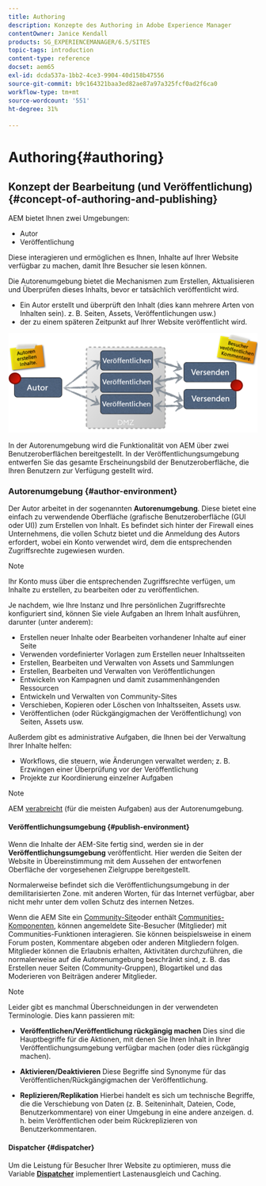 ```yaml
---
title: Authoring
description: Konzepte des Authoring in Adobe Experience Manager
contentOwner: Janice Kendall
products: SG_EXPERIENCEMANAGER/6.5/SITES
topic-tags: introduction
content-type: reference
docset: aem65
exl-id: dcda537a-1bb2-4ce3-9904-40d158b47556
source-git-commit: b9c164321baa3ed82ae87a97a325fcf0ad2f6ca0
workflow-type: tm+mt
source-wordcount: '551'
ht-degree: 31%

---
```


# Authoring{#authoring}

## Konzept der Bearbeitung (und Veröffentlichung) {#concept-of-authoring-and-publishing}

AEM bietet Ihnen zwei Umgebungen:

* Autor
* Veröffentlichung

Diese interagieren und ermöglichen es Ihnen, Inhalte auf Ihrer Website verfügbar zu machen, damit Ihre Besucher sie lesen können.

Die Autorenumgebung bietet die Mechanismen zum Erstellen, Aktualisieren und Überprüfen dieses Inhalts, bevor er tatsächlich veröffentlicht wird.

* Ein Autor erstellt und überprüft den Inhalt (dies kann mehrere Arten von Inhalten sein). z. B. Seiten, Assets, Veröffentlichungen usw.)
* der zu einem späteren Zeitpunkt auf Ihrer Website veröffentlicht wird.

![Übersicht über Umgebungen](assets/chlimage_1-132.png)

In der Autorenumgebung wird die Funktionalität von AEM über zwei Benutzeroberflächen bereitgestellt. In der Veröffentlichungsumgebung entwerfen Sie das gesamte Erscheinungsbild der Benutzeroberfläche, die Ihren Benutzern zur Verfügung gestellt wird.

### Autorenumgebung {#author-environment}

Der Autor arbeitet in der sogenannten **Autorenumgebung**. Diese bietet eine einfach zu verwendende Oberfläche (grafische Benutzeroberfläche (GUI oder UI)) zum Erstellen von Inhalt. Es befindet sich hinter der Firewall eines Unternehmens, die vollen Schutz bietet und die Anmeldung des Autors erfordert, wobei ein Konto verwendet wird, dem die entsprechenden Zugriffsrechte zugewiesen wurden.

>[!NOTE]
>
>Ihr Konto muss über die entsprechenden Zugriffsrechte verfügen, um Inhalte zu erstellen, zu bearbeiten oder zu veröffentlichen.

Je nachdem, wie Ihre Instanz und Ihre persönlichen Zugriffsrechte konfiguriert sind, können Sie viele Aufgaben an Ihrem Inhalt ausführen, darunter (unter anderem):

* Erstellen neuer Inhalte oder Bearbeiten vorhandener Inhalte auf einer Seite
* Verwenden vordefinierter Vorlagen zum Erstellen neuer Inhaltsseiten
* Erstellen, Bearbeiten und Verwalten von Assets und Sammlungen
* Erstellen, Bearbeiten und Verwalten von Veröffentlichungen
* Entwickeln von Kampagnen und damit zusammenhängenden Ressourcen
* Entwickeln und Verwalten von Community-Sites
* Verschieben, Kopieren oder Löschen von Inhaltsseiten, Assets usw.
* Veröffentlichen (oder Rückgängigmachen der Veröffentlichung) von Seiten, Assets usw.

Außerdem gibt es administrative Aufgaben, die Ihnen bei der Verwaltung Ihrer Inhalte helfen:

* Workflows, die steuern, wie Änderungen verwaltet werden; z. B. Erzwingen einer Überprüfung vor der Veröffentlichung
* Projekte zur Koordinierung einzelner Aufgaben

>[!NOTE]
>
>AEM [verabreicht](/help/sites-administering/home.md) (für die meisten Aufgaben) aus der Autorenumgebung.

#### Veröffentlichungsumgebung {#publish-environment}

Wenn die Inhalte der AEM-Site fertig sind, werden sie in der **Veröffentlichungsumgebung** veröffentlicht. Hier werden die Seiten der Website in Übereinstimmung mit dem Aussehen der entworfenen Oberfläche der vorgesehenen Zielgruppe bereitgestellt.

Normalerweise befindet sich die Veröffentlichungsumgebung in der demilitarisierten Zone. mit anderen Worten, für das Internet verfügbar, aber nicht mehr unter dem vollen Schutz des internen Netzes.

Wenn die AEM Site ein [Community-Site](/help/communities/overview.md)oder enthält [Communities-Komponenten](/help/communities/author-communities.md), können angemeldete Site-Besucher (Mitglieder) mit Communities-Funktionen interagieren. Sie können beispielsweise in einem Forum posten, Kommentare abgeben oder anderen Mitgliedern folgen. Mitglieder können die Erlaubnis erhalten, Aktivitäten durchzuführen, die normalerweise auf die Autorenumgebung beschränkt sind, z. B. das Erstellen neuer Seiten (Community-Gruppen), Blogartikel und das Moderieren von Beiträgen anderer Mitglieder.

>[!NOTE]
>
>Leider gibt es manchmal Überschneidungen in der verwendeten Terminologie. Dies kann passieren mit:
>
>* **Veröffentlichen/Veröffentlichung rückgängig machen**
>  Dies sind die Hauptbegriffe für die Aktionen, mit denen Sie Ihren Inhalt in Ihrer Veröffentlichungsumgebung verfügbar machen (oder dies rückgängig machen).
>
>* **Aktivieren/Deaktivieren**
>  Diese Begriffe sind Synonyme für das Veröffentlichen/Rückgängigmachen der Veröffentlichung.
>
>* **Replizieren/Replikation**
>  Hierbei handelt es sich um technische Begriffe, die die Verschiebung von Daten (z. B. Seiteninhalt, Dateien, Code, Benutzerkommentare) von einer Umgebung in eine andere anzeigen. d. h. beim Veröffentlichen oder beim Rückreplizieren von Benutzerkommentaren.
>

#### Dispatcher {#dispatcher}

Um die Leistung für Besucher Ihrer Website zu optimieren, muss die Variable **[Dispatcher](https://experienceleague.adobe.com/docs/experience-manager-dispatcher/using/dispatcher.html?lang=de)** implementiert Lastenausgleich und Caching.
